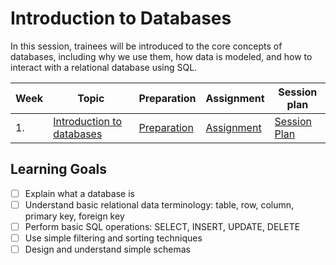 # Introduction to Databases

In this session, trainees will be introduced to the core concepts of databases, including why we use them, how data is modeled, and how to interact with a relational database using SQL.

| Week | Topic                                          | Preparation                           | Assignment                          | Session plan                            |
| ---- | ---------------------------------------------- | ------------------------------------- | ----------------------------------- | --------------------------------------- |
| 1.   | [Introduction to databases](./week1/README.md) | [Preparation](./week1/preparation.md) | [Assignment](./week1/assignment.md) | [Session Plan](./week1/session-plan.md) |

## Learning Goals

- [ ] Explain what a database is
- [ ] Understand basic relational data terminology: table, row, column, primary key, foreign key
- [ ] Perform basic SQL operations: SELECT, INSERT, UPDATE, DELETE
- [ ] Use simple filtering and sorting techniques
- [ ] Design and understand simple schemas
